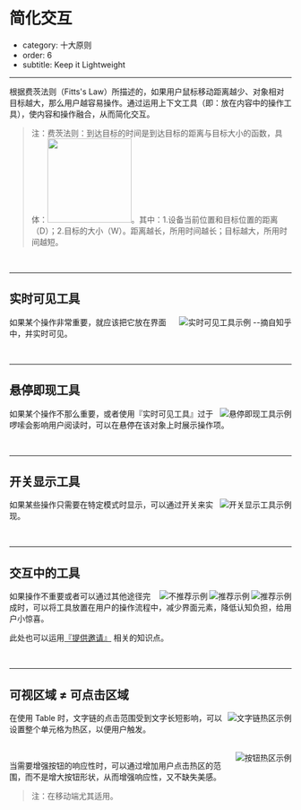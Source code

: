 # 简化交互

- category: 十大原则
- order: 6
- subtitle: Keep it Lightweight

---

根据费茨法则（Fitts's Law）所描述的，如果用户鼠标移动距离越少、对象相对目标越大，那么用户越容易操作。通过运用上下文工具（即：放在内容中的操作工具），使内容和操作融合，从而简化交互。

> 注：费茨法则：到达目标的时间是到达目标的距离与目标大小的函数，具体：<img src="https://os.alipayobjects.com/rmsportal/wAcbQmeqTWDqsnu.png" width="150" />。其中：1.设备当前位置和目标位置的距离（D）；2.目标的大小（W）。距离越长，所用时间越长；目标越大，所用时间越短。

<br>

---

## 实时可见工具


<img class="preview-img" align="right" alt="实时可见工具示例 --摘自知乎" description="状态一：在文案中出现一个相对明显的点击区域；<br>
状态二：鼠标悬停时，鼠标『指针』变为『手型』，底色发生变化，邀请用户点击。<br>
状态三：鼠标点击后，和未点击前有明显的区分。" src="https://os.alipayobjects.com/rmsportal/sfytaOSssRrdYFg.png">

如果某个操作非常重要，就应该把它放在界面中，并实时可见。

<br>

---

## 悬停即现工具


<img class="preview-img" align="right" alt="悬停即现工具示例" description="鼠标悬停时，出现操作项。" src="https://os.alipayobjects.com/rmsportal/AUiWMlbxCvpBFyA.png">

如果某个操作不那么重要，或者使用『实时可见工具』过于啰嗦会影响用户阅读时，可以在悬停在该对象上时展示操作项。

<br>

---

## 开关显示工具


<img class="preview-img" align="right" alt="开关显示工具示例" description="用户点击『修改』后，Table 中『文本』变成『输入框』，开启编辑功能。" src="https://os.alipayobjects.com/rmsportal/uGWcpAFgWdynxBy.png">

如果某些操作只需要在特定模式时显示，可以通过开关来实现。


<br>

---

## 交互中的工具

<img class="preview-img" align="right" alt="推荐示例" description="鼠标悬停时，出现 Tooltips 进行提示，用户点击内容直接复制。" src="https://os.alipayobjects.com/rmsportal/STvIHSgnVAHOVHl.png" good>

<img class="preview-img" align="right" alt="推荐示例" description="鼠标滑选/双击时，系统自动复制该部分内容。通过大胆猜测用户的行为，并帮助完成，给用户小惊喜。" src="https://os.alipayobjects.com/rmsportal/aRihOoBCQHGATBA.png" good>

<img class="preview-img" align="right" alt="不推荐示例" description="在可复制内容的附近出现『图标』，点击后复制。" src="https://os.alipayobjects.com/rmsportal/MfbnQfAJhQfIODY.png" bad>


如果操作不重要或者可以通过其他途径完成时，可以将工具放置在用户的操作流程中，减少界面元素，降低认知负担，给用户小惊喜。

此处也可以运用[『提供邀请』](../spec/invitation) 相关的知识点。

<br>

---

## 可视区域 ≠ 可点击区域

<img class="preview-img" align="right" alt="文字链热区示例" description="当悬浮在 ID 所在的文字链单元格时，鼠标『指针』随即变为『手型』，单击即可跳转。" src="https://os.alipayobjects.com/rmsportal/bCrBxGPJiDvkyOH.png">

在使用 Table 时，文字链的点击范围受到文字长短影响，可以设置整个单元格为热区，以便用户触发。

<br>

<img class="preview-img" align="right" alt="按钮热区示例" description="鼠标移入按钮附近，即可激活 Hover 状态。" src="https://os.alipayobjects.com/rmsportal/dSehXwUuXDFDhJO.png">

当需要增强按钮的响应性时，可以通过增加用户点击热区的范围，而不是增大按钮形状，从而增强响应性，又不缺失美感。

>注：在移动端尤其适用。
